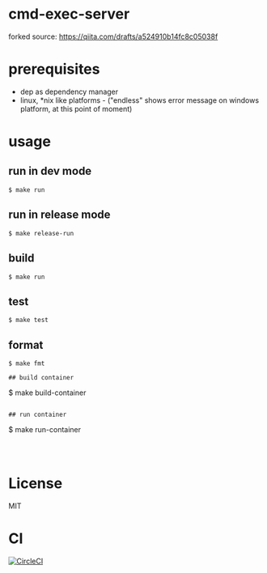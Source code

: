 # cmd-exec-server

forked source:
https://qiita.com/drafts/a524910b14fc8c05038f

# prerequisites

- dep as dependency manager
- linux, *nix like platforms - ("endless" shows error message  on windows platform, at this point of moment)

# usage

## run in dev mode

```
$ make run
```

## run in release mode

```
$ make release-run
```

## build

```
$ make run
```

## test

```
$ make test
```

## format

```
$ make fmt

## build container

```
$ make build-container
```

## run container

```
$ make run-container
```



```
# License
MIT

# CI

[![CircleCI](https://circleci.com/gh/hrkt/cmd-exec-server.svg?style=svg)](https://circleci.com/gh/hrkt/cmd-exec-server)